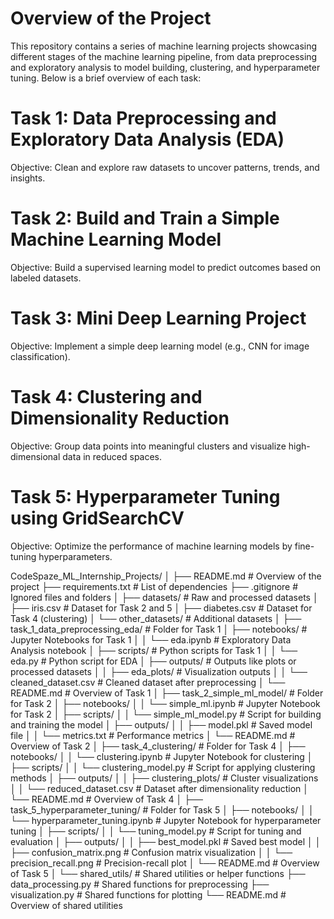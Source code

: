 # Overview of the Project
  This repository contains a series of machine learning projects showcasing different stages of the machine learning pipeline, from data preprocessing and exploratory 
  analysis to model building, clustering, and hyperparameter tuning. 
  Below is a brief overview of each task:
  
# Task 1: Data Preprocessing and Exploratory Data Analysis (EDA)
  Objective: Clean and explore raw datasets to uncover patterns, trends, and insights.
# Task 2: Build and Train a Simple Machine Learning Model
  Objective: Build a supervised learning model to predict outcomes based on labeled datasets.
# Task 3: Mini Deep Learning Project
  Objective: Implement a simple deep learning model (e.g., CNN for image classification).
# Task 4: Clustering and Dimensionality Reduction
  Objective: Group data points into meaningful clusters and visualize high-dimensional data in reduced spaces.
# Task 5: Hyperparameter Tuning using GridSearchCV
  Objective: Optimize the performance of machine learning models by fine-tuning hyperparameters.



CodeSpaze_ML_Internship_Projects/
│
├── README.md                      # Overview of the project
├── requirements.txt               # List of dependencies
├── .gitignore                     # Ignored files and folders
│
├── datasets/                      # Raw and processed datasets
│   ├── iris.csv                   # Dataset for Task 2 and 5
│   ├── diabetes.csv               # Dataset for Task 4 (clustering)
│   └── other_datasets/            # Additional datasets
│
├── task_1_data_preprocessing_eda/ # Folder for Task 1
│   ├── notebooks/                 # Jupyter Notebooks for Task 1
│   │   └── eda.ipynb              # Exploratory Data Analysis notebook
│   ├── scripts/                   # Python scripts for Task 1
│   │   └── eda.py                 # Python script for EDA
│   ├── outputs/                   # Outputs like plots or processed datasets
│   │   ├── eda_plots/             # Visualization outputs
│   │   └── cleaned_dataset.csv    # Cleaned dataset after preprocessing
│   └── README.md                  # Overview of Task 1
│
├── task_2_simple_ml_model/        # Folder for Task 2
│   ├── notebooks/
│   │   └── simple_ml.ipynb        # Jupyter Notebook for Task 2
│   ├── scripts/
│   │   └── simple_ml_model.py     # Script for building and training the model
│   ├── outputs/
│   │   ├── model.pkl              # Saved model file
│   │   └── metrics.txt            # Performance metrics
│   └── README.md                  # Overview of Task 2
│
├── task_4_clustering/             # Folder for Task 4
│   ├── notebooks/
│   │   └── clustering.ipynb       # Jupyter Notebook for clustering
│   ├── scripts/
│   │   └── clustering_model.py    # Script for applying clustering methods
│   ├── outputs/
│   │   ├── clustering_plots/      # Cluster visualizations
│   │   └── reduced_dataset.csv    # Dataset after dimensionality reduction
│   └── README.md                  # Overview of Task 4
│
├── task_5_hyperparameter_tuning/  # Folder for Task 5
│   ├── notebooks/
│   │   └── hyperparameter_tuning.ipynb  # Jupyter Notebook for hyperparameter tuning
│   ├── scripts/
│   │   └── tuning_model.py        # Script for tuning and evaluation
│   ├── outputs/
│   │   ├── best_model.pkl         # Saved best model
│   │   ├── confusion_matrix.png   # Confusion matrix visualization
│   │   └── precision_recall.png   # Precision-recall plot
│   └── README.md                  # Overview of Task 5
│
└── shared_utils/                  # Shared utilities or helper functions
    ├── data_processing.py         # Shared functions for preprocessing
    ├── visualization.py           # Shared functions for plotting
    └── README.md                  # Overview of shared utilities


